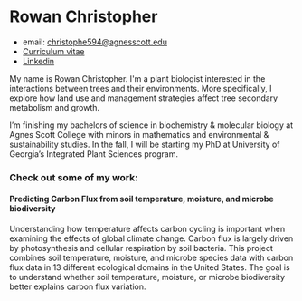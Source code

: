 
# Rowan Christopher

- email: christophe594@agnesscott.edu
- [Curriculum vitae](https://docs.google.com/document/d/e/2PACX-1vQFZZUeQjRPlOBQTw6wRg2VwQsdFJSkKhhE_PMpOVteWB2jdQFH0WED4i_VRZHMAMOGoig1dkNvxEeq/pub)
- [Linkedin](https://www.linkedin.com/in/rowan-christopher-50b441231)

My name is Rowan Christopher. I'm a plant biologist interested in the interactions between trees and their environments. More specifically, I explore how land use and management strategies affect tree secondary metabolism and growth. 

I’m finishing my bachelors of science in biochemistry & molecular biology at Agnes Scott College with minors in mathematics and environmental & sustainability studies. In the fall, I will be starting my PhD at University of Georgia’s Integrated Plant Sciences program. 

### Check out some of my work:

#### Predicting Carbon Flux from soil temperature, moisture, and microbe biodiversity

Understanding how temperature affects carbon cycling is important when examining the effects of global climate change. Carbon flux is largely driven by photosynthesis and cellular respiration by soil bacteria. This project combines soil temperature, moisture, and microbe species data with carbon flux data in 13 different ecological domains in the United States. The goal is to understand whether soil temperature, moisture, or microbe biodiversity better explains carbon flux variation. 


